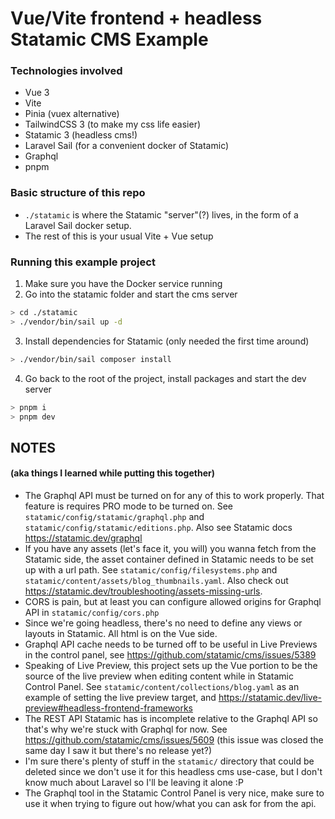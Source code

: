# Vue/Vite frontend + headless Statamic CMS Example

### Technologies involved
- Vue 3
- Vite
- Pinia (vuex alternative)
- TailwindCSS 3 (to make my css life easier)
- Statamic 3 (headless cms!)
- Laravel Sail (for a convenient docker of Statamic)
- Graphql
- pnpm

### Basic structure of this repo
- `./statamic` is where the Statamic "server"(?) lives, in the form of a Laravel Sail docker setup.
- The rest of this is your usual Vite + Vue setup

### Running this example project
1. Make sure you have the Docker service running
2. Go into the statamic folder and start the cms server
```bash
> cd ./statamic
> ./vendor/bin/sail up -d
```
3. Install dependencies for Statamic (only needed the first time around)
```bash
> ./vendor/bin/sail composer install
```
4. Go back to the root of the project, install packages and start the dev server
```bash
> pnpm i
> pnpm dev
```

## NOTES
#### (aka things I learned while putting this together)
- The Graphql API must be turned on for any of this to work properly. That feature is requires PRO mode to be turned on. See `statamic/config/statamic/graphql.php` and `statamic/config/statamic/editions.php`. Also see Statamic docs https://statamic.dev/graphql
- If you have any assets (let's face it, you will) you wanna fetch from the Statamic side, the asset container defined in Statamic needs to be set up with a url path. See `statamic/config/filesystems.php` and `statamic/content/assets/blog_thumbnails.yaml`. Also check out https://statamic.dev/troubleshooting/assets-missing-urls.
- CORS is pain, but at least you can configure allowed origins for Graphql API in `statamic/config/cors.php`
- Since we're going headless, there's no need to define any views or layouts in Statamic. All html is on the Vue side.
- Graphql API cache needs to be turned off to be useful in Live Previews in the control panel, see https://github.com/statamic/cms/issues/5389
- Speaking of Live Preview, this project sets up the Vue portion to be the source of the live preview when editing content while in Statamic Control Panel. See `statamic/content/collections/blog.yaml` as an example of setting the live preview target, and https://statamic.dev/live-preview#headless-frontend-frameworks
- The REST API Statamic has is incomplete relative to the Graphql API so that's why we're stuck with Graphql for now. See https://github.com/statamic/cms/issues/5609 (this issue was closed the same day I saw it but there's no release yet?)
- I'm sure there's plenty of stuff in the `statamic/` directory that could be deleted since we don't use it for this headless cms use-case, but I don't know much about Laravel so I'll be leaving it alone :P 
- The Graphql tool in the Statamic Control Panel is very nice, make sure to use it when trying to figure out how/what you can ask for from the api.
